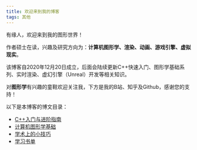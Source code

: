 ```yaml
---
title: 欢迎来到我的博客
tags: 其他
---
```


有缘人，欢迎来到我的图形世界！

作者硕士在读，兴趣及研究方向为：**计算机图形学、渲染、动画、游戏引擎、虚拟现实**。

该博客自2020年12月20日成立，后面会陆续更新C++快速入门、图形学基础系列、实时渲染、虚幻引擎（Unreal）开发等相关知识。

对**图形学**有兴趣的童鞋欢迎关注我，下方是我的B站、知乎及Github，感谢您的支持！



以下是本博客的博文目录：

* [C++入门与进阶指南](https://sharkpem.cn/archive.html?tag=C++)
* [计算机图形学基础](https://sharkpem.cn/archive.html?tag=计算机图形学)
* [学术上的小技巧](https://sharkpem.cn/archive.html?tag=学术)
* [学习书单](https://sharkpem.cn/2020/12/21/Books.html)
